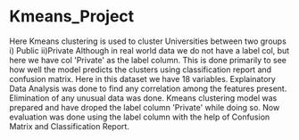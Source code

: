 # Kmeans_Project
Here Kmeans clustering is used to cluster Universities between two groups i) Public ii)Private
Although in real world data we do not have a label col, but here we have col 'Private' as the label column.
This is done primarily to see how well the model predicts the clusters using classification report and confusion matrix.
Here in this dataset we have 18 variables.
Explainatory Data Analysis was done to find any correlation among the features present.
Elimination of any unusual data was done.
Kmeans clustering model was prepared and have droped the label column 'Private' while doing so.
Now evaluation was done using the label column with the help of Confusion Matrix and Classification Report.
